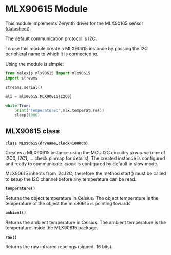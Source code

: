 # MLX90615 Module

This module implements Zerynth driver for the MLX90165 sensor ([datasheet](https://www.melexis.com/-/media/files/documents/datasheets/mlx90615-datasheet-melexis.pdf)).

The default communication protocol is I2C.

To use this module create a MLX90615 instance by passing the I2C peripheral name to which it is connected to.

Using the module is simple:

```py
from melexis.mlx90615 import mlx90615
import streams

streams.serial()

mlx = mlx90615.MLX90615(I2C0)

while True:
    print("Temperature:",mlx.temperature())
    sleep(1000)
```

## MLX90615 class


**`class MLX90615(drvname,clock=100000)`**

Creates a MLX90615 instance using the MCU I2C circuitry *drvname* (one of I2C0, I2C1, … check pinmap for details).
The created instance is configured and ready to communicate.
*clock* is configured by default in slow mode.

MLX90615 inherits from i2c.I2C, therefore the method start() must be called to setup the I2C channel before any temperature can be read.


**`temperature()`**

Returns the object temperature in Celsius. The object temperature is the temperature of the object the mlx90615 is pointing towards.


**`ambient()`**

Returns the ambient temperature in Celsius. The ambient temperature is the temperature inside the MLX90615 package.

**`raw()`**

Returns the raw infrared readings (signed, 16 bits).
<!--stackedit_data:
eyJoaXN0b3J5IjpbLTE5NjY3ODc0MTRdfQ==
-->
